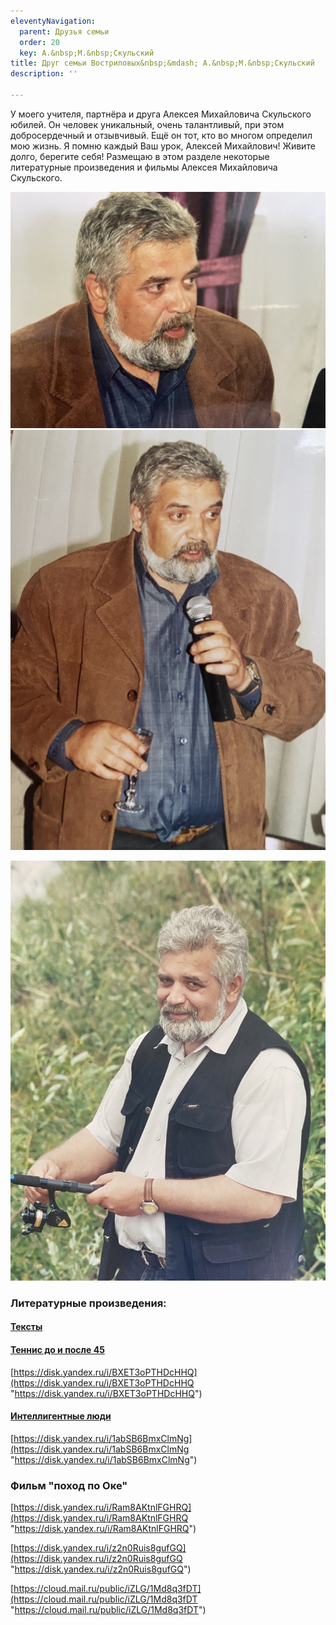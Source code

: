 ```yaml
---
eleventyNavigation:
  parent: Друзья семьи
  order: 20
  key: А.&nbsp;М.&nbsp;Скульский
title: Друг семьи Востриловых&nbsp;&mdash; А.&nbsp;М.&nbsp;Скульский
description: ''

---
```

<p>У моего учителя, партнёра и друга Алексея Михайловича Скульского юбилей. Он человек уникальный, очень талантливый, при этом добросердечный и отзывчивый. Ещё он тот, кто во многом определил мою жизнь. Я помню каждый Ваш урок, Алексей Михайлович! Живите долго, берегите себя! Размещаю в этом разделе некоторые литературные произведения и фильмы Алексея Михайловича Скульского.</p>

![](/assets/uploads/2022/photo_2022-12-10_12-28-04.jpg)![](/assets/uploads/2022/photo_2022-12-10_12-28-01.jpg)

![](/assets/uploads/2022/photo_2022-12-10_12-27-38.jpg)

### Литературные произведения:

#### [Тексты]()

#### [Теннис до и после 45](https://disk.yandex.ru/i/BXET3oPTHDcHHQ "https://disk.yandex.ru/i/BXET3oPTHDcHHQ")

[https://disk.yandex.ru/i/BXET3oPTHDcHHQ](https://disk.yandex.ru/i/BXET3oPTHDcHHQ "https://disk.yandex.ru/i/BXET3oPTHDcHHQ")

#### [Интеллигентные люди](https://disk.yandex.ru/i/1abSB6BmxClmNg "https://disk.yandex.ru/i/1abSB6BmxClmNg")

[https://disk.yandex.ru/i/1abSB6BmxClmNg](https://disk.yandex.ru/i/1abSB6BmxClmNg "https://disk.yandex.ru/i/1abSB6BmxClmNg")

### Фильм "поход по Оке"

[https://disk.yandex.ru/i/Ram8AKtnlFGHRQ](https://disk.yandex.ru/i/Ram8AKtnlFGHRQ "https://disk.yandex.ru/i/Ram8AKtnlFGHRQ")

[https://disk.yandex.ru/i/z2n0Ruis8gufGQ](https://disk.yandex.ru/i/z2n0Ruis8gufGQ "https://disk.yandex.ru/i/z2n0Ruis8gufGQ")

[https://cloud.mail.ru/public/iZLG/1Md8q3fDT](https://cloud.mail.ru/public/iZLG/1Md8q3fDT "https://cloud.mail.ru/public/iZLG/1Md8q3fDT")